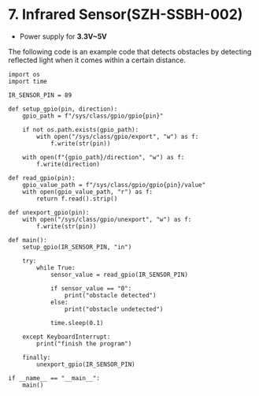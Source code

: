 # 7. Infrared Sensor(SZH-SSBH-002)
* Power supply for **3.3V~5V**

The following code is an example code that detects obstacles by detecting reflected light when it comes within a certain distance.
```
import os
import time
 
IR_SENSOR_PIN = 89
 
def setup_gpio(pin, direction):
    gpio_path = f"/sys/class/gpio/gpio{pin}"
 
    if not os.path.exists(gpio_path):
        with open("/sys/class/gpio/export", "w") as f:
            f.write(str(pin))
 
    with open(f"{gpio_path}/direction", "w") as f:
        f.write(direction)
 
def read_gpio(pin):
    gpio_value_path = f"/sys/class/gpio/gpio{pin}/value"
    with open(gpio_value_path, "r") as f:
        return f.read().strip()
 
def unexport_gpio(pin):
    with open("/sys/class/gpio/unexport", "w") as f:
        f.write(str(pin))
 
def main():
    setup_gpio(IR_SENSOR_PIN, "in")
 
    try:
        while True:
            sensor_value = read_gpio(IR_SENSOR_PIN)
 
            if sensor_value == "0":
                print("obstacle detected")
            else:
                print("obstacle undetected")
 
            time.sleep(0.1)
 
    except KeyboardInterrupt:
        print("finish the program")
 
    finally:
        unexport_gpio(IR_SENSOR_PIN)
 
if __name__ == "__main__":
    main()
```
